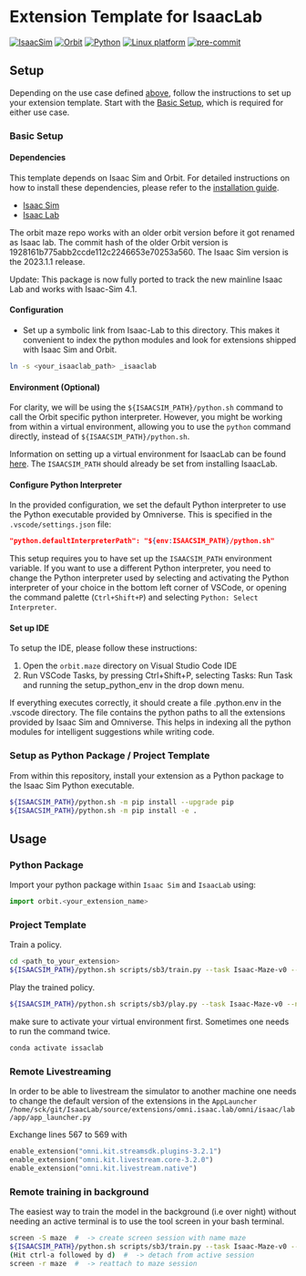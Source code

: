 # Extension Template for IsaacLab

[![IsaacSim](https://img.shields.io/badge/IsaacSim-2023.1.1-silver.svg)](https://docs.omniverse.nvidia.com/isaacsim/latest/overview.html)
[![Orbit](https://img.shields.io/badge/Orbit-0.2.0-silver)](https://isaac-orbit.github.io/orbit/)
[![Python](https://img.shields.io/badge/python-3.10-blue.svg)](https://docs.python.org/3/whatsnew/3.10.html)
[![Linux platform](https://img.shields.io/badge/platform-linux--64-orange.svg)](https://releases.ubuntu.com/20.04/)
[![pre-commit](https://img.shields.io/badge/pre--commit-enabled-brightgreen?logo=pre-commit&logoColor=white)](https://pre-commit.com/)


## Setup

Depending on the use case defined [above](#overview), follow the instructions to set up your extension template. Start with the [Basic Setup](#basic-setup), which is required for either use case.

### Basic Setup

#### Dependencies

This template depends on Isaac Sim and Orbit. For detailed instructions on how to install these dependencies, please refer to the [installation guide](https://isaac-orbit.github.io/orbit/source/setup/installation.html).

- [Isaac Sim](https://docs.omniverse.nvidia.com/isaacsim/latest/index.html)
- [Isaac Lab](https://github.com/isaac-sim/IsaacLab)

The orbit maze repo works with an older orbit version before it got renamed as Isaac lab. The commit hash of the older Orbit version is 1928161b775abb2ccde112c2246653e70253a560.
The Isaac Sim version is the 2023.1.1 release.

Update: This package is now fully ported to track the new mainline Isaac Lab and works with Isaac-Sim 4.1.

#### Configuration

- Set up a symbolic link from Isaac-Lab to this directory.
This makes it convenient to index the python modules and look for extensions shipped with Isaac Sim and Orbit.

```bash
ln -s <your_isaaclab_path> _isaaclab
```

#### Environment (Optional)

For clarity, we will be using the `${ISAACSIM_PATH}/python.sh` command to call the Orbit specific python interpreter. However, you might be working from within a virtual environment, allowing you to use the `python` command directly, instead of `${ISAACSIM_PATH}/python.sh`. 

Information on setting up a virtual environment for IsaacLab can be found [here](https://isaac-sim.github.io/IsaacLab/source/setup/installation/binaries_installation.html#installing-isaac-lab). The `ISAACSIM_PATH` should already be set from installing IsaacLab. 

#### Configure Python Interpreter

In the provided configuration, we set the default Python interpreter to use the Python executable provided by Omniverse. This is specified in the `.vscode/settings.json` file:

```json
"python.defaultInterpreterPath": "${env:ISAACSIM_PATH}/python.sh"
```

This setup requires you to have set up the `ISAACSIM_PATH` environment variable. If you want to use a different Python interpreter, you need to change the Python interpreter used by selecting and activating the Python interpreter of your choice in the bottom left corner of VSCode, or opening the command palette (`Ctrl+Shift+P`) and selecting `Python: Select Interpreter`.

#### Set up IDE

To setup the IDE, please follow these instructions:

1. Open the `orbit.maze` directory on Visual Studio Code IDE
2. Run VSCode Tasks, by pressing Ctrl+Shift+P, selecting Tasks: Run Task and running the setup_python_env in the drop down menu.

If everything executes correctly, it should create a file .python.env in the .vscode directory. The file contains the python paths to all the extensions provided by Isaac Sim and Omniverse. This helps in indexing all the python modules for intelligent suggestions while writing code.

### Setup as Python Package / Project Template

From within this repository, install your extension as a Python package to the Isaac Sim Python executable.

```bash
${ISAACSIM_PATH}/python.sh -m pip install --upgrade pip
${ISAACSIM_PATH}/python.sh -m pip install -e .
```
## Usage

### Python Package

Import your python package within `Isaac Sim` and `IsaacLab` using:

```python
import orbit.<your_extension_name>
```

### Project Template

Train a policy.

```bash
cd <path_to_your_extension>
${ISAACSIM_PATH}/python.sh scripts/sb3/train.py --task Isaac-Maze-v0 --num_envs 4096 --headless
```

Play the trained policy.

```bash
${ISAACSIM_PATH}/python.sh scripts/sb3/play.py --task Isaac-Maze-v0 --num_envs 16
```

make sure to activate your virtual environment first. Sometimes one needs to run the command twice.

```bash
conda activate issaclab
```

### Remote Livestreaming

In order to be able to livestream the simulator to another machine one needs to change the default version of the extensions in the ``AppLauncher``
`` /home/sck/git/IsaacLab/source/extensions/omni.isaac.lab/omni/isaac/lab/app/app_launcher.py ``

Exchange lines 567 to 569 with 
``` python
enable_extension("omni.kit.streamsdk.plugins-3.2.1")
enable_extension("omni.kit.livestream.core-3.2.0")
enable_extension("omni.kit.livestream.native")
```

### Remote training in background

The easiest way to train the model in the background (i.e over night) without needing an active terminal is to use the tool screen in your bash terminal.
```bash
screen -S maze  #  -> create screen session with name maze
${ISAACSIM_PATH}/python.sh scripts/sb3/train.py --task Isaac-Maze-v0 --num_envs 4096 --headless
(Hit ctrl-a followed by d)  #  -> detach from active session
screen -r maze  #  -> reattach to maze session
```